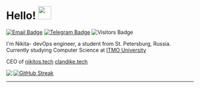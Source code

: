 # Hello! <img src="https://media1.giphy.com/media/alx4TtaDYyLE6S5Jem/giphy.gif?cid=ecf05e47nkmg3t8fa62rml2sjew7eb4bkyj49b6pzcvytxrn&rid=giphy.gif&ct=s" width="35px">

[![Email Badge](https://img.shields.io/badge/-Email-lightblue?style=flat-square&logo=Outlook&logoColor=white&link=mailto:bahilinnikita04@mail.ru)](mailto:bahilinnikita04@mail.ru)
[![Telegram Badge](https://img.shields.io/badge/-Telegram-0088cc?style=flat-square&labelColor=0088cc&logo=telegram&logoColor=white&link=https://t.me/bakhilin)](https://t.me/bakhilin)
![Visitors Badge](https://komarev.com/ghpvc/?username=bakhilin&style=flat-square&label=Visitors)

<p>

  I'm Nikita- devOps engineer, a student from St. Petersburg, Russia.  
  Currently studying Computer Science at [ITMO University](https://itmo.ru)  

  CEO of [nikitos.tech](https://nikitos.tech)  [clandike.tech](https://clandike.tech)
</p>

<p align="left"> <img align="left" src="http://github-profile-summary-cards.vercel.app/api/cards/profile-details?username=bakhilin&theme=tokyonight"/></p>


[![GitHub Streak](https://github-readme-streak-stats.herokuapp.com?user=bakhilin&theme=tokyonight&hide_border=true&card_width=700)](https://git.io/streak-stats)


---
